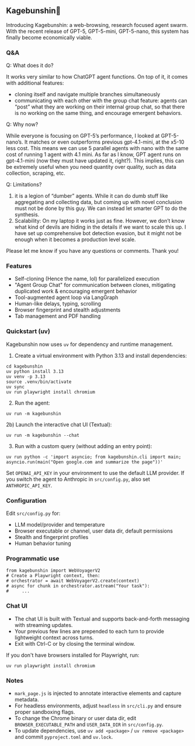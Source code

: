 ## Kagebunshin🍥

Introducing Kagebunshin: a web-browsing, research focused agent swarm. With the recent release of GPT-5, GPT-5-mini, GPT-5-nano, this system has finally become economically viable.

### Q&A

Q: What does it do?

It works very similar to how ChatGPT agent functions. On top of it, it comes with additional features:
- cloning itself and navigate multiple branches simultaneously
- ⁠communicating with each other with the group chat feature: agents can “post” what they are working on their internal group chat, so that there is no working on the same thing, and encourage emergent behaviors.

Q: Why now?

While everyone is focusing on GPT-5’s performance, I looked at GPT-5-nano’s. It matches or even outperforms previous gpt-4.1-mini, at the x5-10 less cost. This means we can use 5 parallel agents with nano with the same cost of running 1 agent with 4.1 mini. As far as I know, GPT agent runs on gpt-4.1-mini (now they must have updated it, right?). This implies, this can be extremely useful when you need quantity over quality, such as data collection, scraping, etc.

Q: Limitations?
1. it is a legion of “dumber” agents. While it can do dumb stuff like aggregating and collecting data, but coming up with novel conclusion must not be done by this guy. We can instead let smarter GPT to do the synthesis.
2. Scalability: On my laptop it works just as fine. However, we don’t know what kind of devils are hiding in the details if we want to scale this up. I have set up comprehensive bot detection evasion, but it might not be enough when it becomes a production level scale.

Please let me know if you have any questions or comments. Thank you!

### Features
- Self-cloning (Hence the name, lol) for parallelized execution
- "Agent Group Chat" for communication between clones, mitigating duplicated work & encouraging emergent behavior
- Tool-augmented agent loop via LangGraph
- Human-like delays, typing, scrolling
- Browser fingerprint and stealth adjustments
- Tab management and PDF handling


### Quickstart (uv)
Kagebunshin now uses `uv` for dependency and runtime management.

1) Create a virtual environment with Python 3.13 and install dependencies:
```
cd kagebunshin
uv python install 3.13
uv venv -p 3.13
source .venv/bin/activate
uv sync
uv run playwright install chromium
```

2) Run the agent:
```
uv run -m kagebunshin
```

2b) Launch the interactive chat UI (Textual):
```
uv run -m kagebunshin --chat
```

3) Run with a custom query (without adding an entry point):
```
uv run python -c 'import asyncio; from kagebunshin.cli import main; asyncio.run(main("Open google.com and summarize the page"))'
```

Set `OPENAI_API_KEY` in your environment to use the default LLM provider. If you switch the agent to Anthropic in `src/config.py`, also set `ANTHROPIC_API_KEY`.

### Configuration
Edit `src/config.py` for:
- LLM model/provider and temperature
- Browser executable or channel, user data dir, default permissions
- Stealth and fingerprint profiles
- Human behavior tuning

### Programmatic use
```
from kagebunshin import WebVoyagerV2
# Create a Playwright context, then:
# orchestrator = await WebVoyagerV2.create(context)
# async for chunk in orchestrator.astream("Your task"):
#     ...
```

### Chat UI
- The chat UI is built with Textual and supports back-and-forth messaging with streaming updates.
- Your previous few lines are prepended to each turn to provide lightweight context across turns.
- Exit with Ctrl-C or by closing the terminal window.

If you don't have browsers installed for Playwright, run:
```
uv run playwright install chromium
```

### Notes
- `mark_page.js` is injected to annotate interactive elements and capture metadata.
- For headless environments, adjust `headless` in `src/cli.py` and ensure proper sandboxing flags.
- To change the Chrome binary or user data dir, edit `BROWSER_EXECUTABLE_PATH` and `USER_DATA_DIR` in `src/config.py`.
- To update dependencies, use `uv add <package>` / `uv remove <package>` and commit `pyproject.toml` and `uv.lock`.

